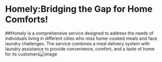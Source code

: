 # Homely:Bridging the Gap for Home Comforts!


##Homely is a comprehensive service designed to address the needs of individuals living in different cities who miss home-cooked meals and face laundry challenges. The service combines a meal delivery system with laundry assistance to provide convenience, comfort, and a taste of home for its customers![image](https://github.com/kunalranjan19/Homely/assets/93333582/f9469136-bfd0-4549-abac-df3896434009)
